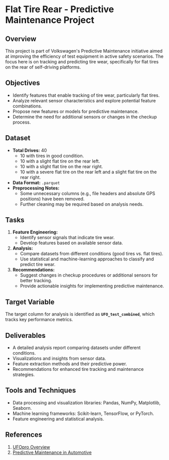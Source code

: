 # Flat Tire Rear - Predictive Maintenance Project

## Overview
This project is part of Volkswagen's Predictive Maintenance initiative aimed at improving the efficiency of test equipment in active safety scenarios. The focus here is on tracking and predicting tire wear, specifically for flat tires on the rear of self-driving platforms.

## Objectives
- Identify features that enable tracking of tire wear, particularly flat tires.
- Analyze relevant sensor characteristics and explore potential feature combinations.
- Propose new features or models for predictive maintenance.
- Determine the need for additional sensors or changes in the checkup process.

## Dataset
- **Total Drives:** 40
  - 10 with tires in good condition.
  - 10 with a slight flat tire on the rear left.
  - 10 with a slight flat tire on the rear right.
  - 10 with a severe flat tire on the rear left and a slight flat tire on the rear right.
- **Data Format:** `.parquet`
- **Preprocessing Notes:**
  - Some unnecessary columns (e.g., file headers and absolute GPS positions) have been removed.
  - Further cleaning may be required based on analysis needs.

## Tasks
1. **Feature Engineering:**
   - Identify sensor signals that indicate tire wear.
   - Develop features based on available sensor data.
2. **Analysis:**
   - Compare datasets from different conditions (good tires vs. flat tires).
   - Use statistical and machine-learning approaches to classify and predict tire wear.
3. **Recommendations:**
   - Suggest changes in checkup procedures or additional sensors for better tracking.
   - Provide actionable insights for implementing predictive maintenance.

## Target Variable
The target column for analysis is identified as **`UFO_test_combined`**, which tracks key performance metrics.

## Deliverables
- A detailed analysis report comparing datasets under different conditions.
- Visualizations and insights from sensor data.
- Feature extraction methods and their predictive power.
- Recommendations for enhanced tire tracking and maintenance strategies.

## Tools and Techniques
- Data processing and visualization libraries: Pandas, NumPy, Matplotlib, Seaborn.
- Machine learning frameworks: Scikit-learn, TensorFlow, or PyTorch.
- Feature engineering and statistical analysis.

## References
1. [UFOpro Overview](https://www.humaneticsgroup.com/products/active-safety-test-equipment/ufopro-ultra-flat-overrunable-robot-platform/ufopro-standard)
2. [Predictive Maintenance in Automotive](https://doi.org/10.3390/mca27010002)

